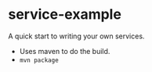 # service-example
A quick start to writing your own services.

* Uses maven to do the build.
* `mvn package`